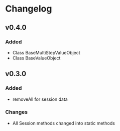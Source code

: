 # Changelog

## v0.4.0
### Added
- Class BaseMultiStepValueObject
- Class BaseValueObject

## v0.3.0
### Added
- removeAll for session data

### Changes
- All Session methods changed into static methods
